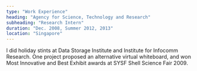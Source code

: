 ```yaml
---
type: "Work Experience"
heading: "Agency for Science, Technology and Research"
subheading: "Research Intern"
duration: "Dec. 2008, Summer 2012, 2013"
location: "Singapore"
---
```


I did holiday stints at Data Storage Institute and Institute
for Infocomm Research.  One project proposed an alternative virtual whiteboard, and won Most Innovative and Best Exhibit awards at SYSF Shell Science Fair 2009.
